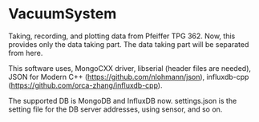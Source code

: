 # VacuumSystem
Taking, recording, and plotting data from Pfeiffer TPG 362.  Now, this provides only the data taking part.  The data taking part will be separated from here.  

This software uses, MongoCXX driver, libserial (header files are needed), JSON for Modern C++ (https://github.com/nlohmann/json), influxdb-cpp (https://github.com/orca-zhang/influxdb-cpp).

The supported DB is MongoDB and InfluxDB now.  settings.json is the setting file for the DB server addresses, using sensor, and so on.  
